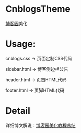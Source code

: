 # CnblogsTheme
[博客园](https://www.cnblogs.com/)美化

# Usage:

cnblogs.css -> 页面定制CSS代码

sidebar.html -> 博客侧边栏公告

header.html -> 页首HTML代码

footer.html -> 页脚HTML代码

# Detail
详细博文解说：[博客园美化教程总结](https://www.cnblogs.com/ZhaoxiCheung/p/CustomizeBlog.html)